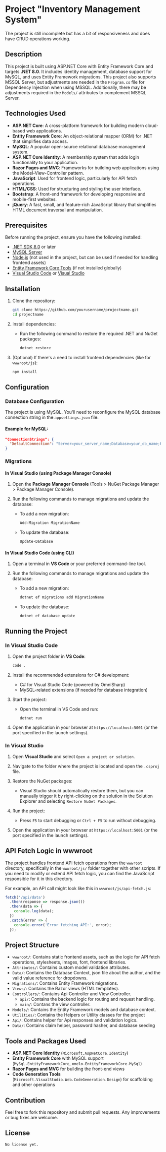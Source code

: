 # Project "Inventory Management System"

The project is still incomplete but has a bit of responsiveness and does have CRUD operations working.

## Description

This project is built using ASP.NET Core with Entity Framework Core and targets **.NET 8.0**. It includes identity management, database support for MySQL, and uses Entity Framework migrations. This project also supports MSSQL Server, but adjustments are needed in the `Program.cs` file for Dependency Injection when using MSSQL. Additionally, there may be adjustments required in the `Models/` attributes to complement MSSQL Server.

## Technologies Used

- **ASP.NET Core**: A cross-platform framework for building modern cloud-based web applications.
- **Entity Framework Core**: An object-relational mapper (ORM) for .NET that simplifies data access.
- **MySQL**: A popular open-source relational database management system.
- **ASP.NET Core Identity**: A membership system that adds login functionality to your application.
- **Razor Pages and MVC**: Frameworks for building web applications using the Model-View-Controller pattern.
- **JavaScript**: Used for frontend logic, particularly for API fetch operations.
- **HTML/CSS**: Used for structuring and styling the user interface.
- **Bootstrap**: A front-end framework for developing responsive and mobile-first websites.
- **jQuery**: A fast, small, and feature-rich JavaScript library that simplifies HTML document traversal and manipulation.

## Prerequisites

Before running the project, ensure you have the following installed:

- [.NET SDK 8.0](https://dotnet.microsoft.com/download/dotnet/8.0) or later
- [MySQL Server](https://dev.mysql.com/downloads/mysql/)
- [Node.js](https://nodejs.org/) (not used in the project, but can be used if needed for handling frontend assets)
- [Entity Framework Core Tools](https://docs.microsoft.com/en-us/ef/core/cli/dotnet) (if not installed globally)
- [Visual Studio Code](https://code.visualstudio.com/) or [Visual Studio](https://visualstudio.microsoft.com/)

## Installation

1. Clone the repository:
   ```bash
   git clone https://github.com/yourusername/projectname.git
   cd projectname
   ```

2. Install dependencies:
   - Run the following command to restore the required .NET and NuGet packages:
     ```bash
     dotnet restore
     ```

3. (Optional) If there's a need to install frontend dependencies (like for `wwwroot/js`):
   ```bash
   npm install
   ```

## Configuration

### Database Configuration

The project is using MySQL. You'll need to reconfigure the MySQL database connection string in the `appsettings.json` file.

#### Example for MySQL:
```json
"ConnectionStrings": {
  "DefaultConnection": "Server=your_server_name;Database=your_db_name;User=your_username;Password=your_password;"
}
```

### Migrations

#### In Visual Studio (using Package Manager Console)

1. Open the **Package Manager Console** (Tools > NuGet Package Manager > Package Manager Console).
2. Run the following commands to manage migrations and update the database:

   - To add a new migration:
     ```powershell
     Add-Migration MigrationName
     ```

   - To update the database:
     ```powershell
     Update-Database
     ```

#### In Visual Studio Code (using CLI)

1. Open a terminal in **VS Code** or your preferred command-line tool.
2. Run the following commands to manage migrations and update the database:

   - To add a new migration:
     ```bash
     dotnet ef migrations add MigrationName
     ```

   - To update the database:
     ```bash
     dotnet ef database update
     ```

## Running the Project

### In Visual Studio Code

1. Open the project folder in **VS Code**:
   ```bash
   code .
   ```

2. Install the recommended extensions for C# development:
   - C# for Visual Studio Code (powered by OmniSharp)
   - MySQL-related extensions (if needed for database integration)

3. Start the project:
   - Open the terminal in VS Code and run:
     ```bash
     dotnet run
     ```

4. Open the application in your browser at `https://localhost:5001` (or the port specified in the launch settings).

### In Visual Studio

1. Open **Visual Studio** and select `Open a project or solution`.

2. Navigate to the folder where the project is located and open the `.csproj` file.

3. Restore the NuGet packages:
   - Visual Studio should automatically restore them, but you can manually trigger it by right-clicking on the solution in the Solution Explorer and selecting `Restore NuGet Packages`.

4. Run the project:
   - Press `F5` to start debugging or `Ctrl + F5` to run without debugging.

5. Open the application in your browser at `https://localhost:5001` (or the port specified in the launch settings).

## API Fetch Logic in wwwroot

The project handles frontend API fetch operations from the `wwwroot` directory, specifically in the `wwwroot/js/` folder together with other scripts. If you need to modify or extend API fetch logic, you can find the JavaScript responsible for it in this directory.

For example, an API call might look like this in `wwwroot/js/api-fetch.js`:
```javascript
fetch('/api/data')
  .then(response => response.json())
  .then(data => {
    console.log(data);
  })
  .catch(error => {
    console.error('Error fetching API:', error);
  });
```

## Project Structure

- `wwwroot/`: Contains static frontend assets, such as the logic for API fetch operations, stylesheets, images, font, frontend libraries.
- `Attributes/`: Contains custom model validation attributes.
- `Data/`: Contains the Database Context, json file about the author, and the valid value reference for dropdowns.
- `Migrations/`: Contains Entity Framework migrations.
- `Views/`: Contains the Razor views (HTML templates).
- `Controllers/`: Contains Api Controller and View Controller.
  - `api/`: Contains the backend logic for routing and request handling.
  - `main/`: Contans the view controller.
- `Models/`: Contains the Entity Framework models and database context.
 - `Utilities/`: Contains the Helpers or Utility classes for the project
  - `Api/`: Contains helper for Api responses and validation logics.
  - `Data/`: Contains claim helper, password hasher, and database seeding

## Tools and Packages Used

- **ASP.NET Core Identity** (`Microsoft.AspNetCore.Identity`)
- **Entity Framework Core** with MySQL support (`MySql.EntityFrameworkCore`, `omelo.EntityFrameworkCore.MySql`)
- **Razor Pages and MVC** for building the front-end views
- **Code Generation Tools** (`Microsoft.VisualStudio.Web.CodeGeneration.Design`) for scaffolding and other operations

## Contribution

Feel free to fork this repository and submit pull requests. Any improvements or bug fixes are welcome.

## License


```
No license yet.
